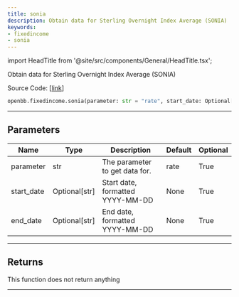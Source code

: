 ```yaml
---
title: sonia
description: Obtain data for Sterling Overnight Index Average (SONIA)
keywords:
- fixedincome
- sonia
---
```


import HeadTitle from '@site/src/components/General/HeadTitle.tsx';

<HeadTitle title="fixedincome.sonia - Reference | OpenBB SDK Docs" />

Obtain data for Sterling Overnight Index Average (SONIA)

Source Code: [[link](https://github.com/OpenBB-finance/OpenBBTerminal/tree/main/openbb_terminal/fixedincome/fred_model.py#L487)]

```python wordwrap
openbb.fixedincome.sonia(parameter: str = "rate", start_date: Optional[str] = None, end_date: Optional[str] = None)
```

---

## Parameters

| Name | Type | Description | Default | Optional |
| ---- | ---- | ----------- | ------- | -------- |
| parameter | str | The parameter to get data for. | rate | True |
| start_date | Optional[str] | Start date, formatted YYYY-MM-DD | None | True |
| end_date | Optional[str] | End date, formatted YYYY-MM-DD | None | True |


---

## Returns

This function does not return anything

---

